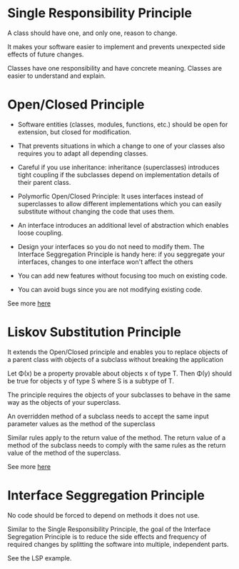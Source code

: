 # Single Responsibility Principle

A class should have one, and only one, reason to change.

It makes your software easier to implement and prevents unexpected side effects of future changes.

Classes have one responsibility and have concrete meaning. Classes are easier to understand and explain.

# Open/Closed Principle

* Software entities (classes, modules, functions, etc.) should be open for extension, but closed for modification.

* That prevents situations in which a change to one of your classes also requires you to adapt all depending classes.

* Careful if you use inheritance: inheritance (superclasses) introduces tight coupling if the subclasses depend on implementation details of their parent class.

* Polymorfic Open/Closed Principle: It uses interfaces instead of superclasses to allow different implementations which you can easily substitute without changing the code that uses them.

* An interface introduces an additional level of abstraction which enables loose coupling.

* Design your interfaces so you do not need to modify them. The Interface Seggregation Principle is handy here: if you seggregate your interfaces, changes to one interface won't affect the others

* You can add new features without focusing too much on existing code.

* You can avoid bugs since you are not modifying existing code.

See more [here](https://codeburst.io/introduction-a1ba1f72b13)

# Liskov Substitution Principle

It extends the Open/Closed principle and enables you to replace objects of a parent class with objects of a subclass without breaking the application

Let Φ(x) be a property provable about objects x of type T. Then Φ(y) should be true for objects y of type S where S is a subtype of T.

The principle requires the objects of your subclasses to behave in the same way as the objects of your superclass.

An overridden method of a subclass needs to accept the same input parameter values as the method of the superclass

Similar rules apply to the return value of the method. The return value of a method of the subclass needs to comply with the same rules as the return value of the method of the superclass.

See more [here](https://stackify.com/solid-design-liskov-substitution-principle/#:~:text=The%20Liskov%20Substitution%20Principle%20is%20the%20third%20of%20Robert%20C,way%20as%20the%20parent%20class.)

# Interface Seggregation Principle

No code should be forced to depend on methods it does not use.

Similar to the Single Responsibility Principle, the goal of the Interface Segregation Principle is to reduce the side effects and frequency of required changes by splitting the software into multiple, independent parts.

See the LSP example.
